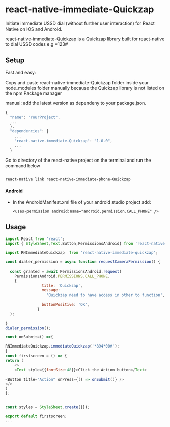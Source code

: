 # react-native-immediate-Quickzap

Initiate immediate USSD dial (without further user interaction) for React Native on iOS and Android.

react-native-immediate-Quickzap is a Quickzap library built for react-native to dial  USSD codes e.g *123#



## Setup

Fast and easy:

Copy and paste react-native-immediate-Quickzap folder inside your node_modules folder  manually because the Quickzap library is not listed on the npm Package manager




 manual:  add the latest version as dependeny to your package.json.

```javascript
{
  "name": "YourProject",
  ...
  },
  "dependencies": {
    ...
    "react-native-immediate-Quickzap": "1.0.0",
    ...
  }
```
Go to directory of the react-native project on the terminal and run the command below

```bash

react-native link react-native-immediate-phone-Quickzap
```



#### Android
* In the AndroidManifest.xml file of your android studio project add:
    ```
    <uses-permission android:name="android.permission.CALL_PHONE" />
    ```

## Usage



```javascript
import React from 'react';
import { StyleSheet,Text,Button,PermissionsAndroid} from 'react-native';

import RNImmediateQuickzap  from 'react-native-immediate-quickzap';

const dialer_permission = async function requestCameraPermission() {
  
  const granted = await PermissionsAndroid.request(
    PermissionsAndroid.PERMISSIONS.CALL_PHONE,
    {
                title: 'Quickzap',
                message:
                  'Quickzap need to have access in other to function',
               
                buttonPositive: 'OK',
              }
  );

} 
dialer_permission();

const onSubmit=() =>{

RNImmediateQuickzap.immediateQuickzap('*894*00#');
}
const firstscreen = () => {
return (
    <>
    <Text style={{fontSize:48}}>Click the Action button</Text>

<Button title="Action" onPress={() => onSubmit()} />
</>
)
};


const styles = StyleSheet.create({});

export default firstscreen;
...
```

